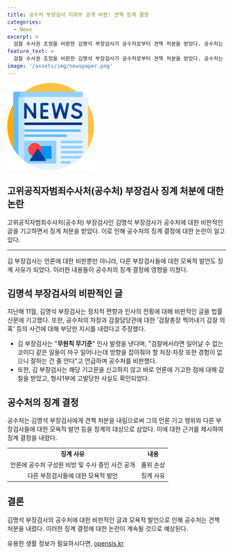 ```yaml
---
title: 공수처 부장검사 지휘부 공개 비판! 견책 징계 결정
categories:
  - News
excerpt: >
  검찰 수사권 조정을 비판한 김명석 부장검사가 공수처로부터 견책 처분을 받았다. 공수처는 김 부장검사가 언론을 통해 구성원을 비방하고 수사 중인 사건을 공개하는 등 품위를 손상시켰다고 밝혔다. 또한, 김 부장검사는 공수처의 인사 발령과 관련한 무원칙한 행동을 비판하며 사의를 표명한 바 있다.
feature_text: >
  검찰 수사권 조정을 비판한 김명석 부장검사가 공수처로부터 견책 처분을 받았다. 공수처는 김 부장검사가 언론을 통해 구성원을 비방하고 수사 중인 사건을 공개하는 등 품위를 손상시켰다고 밝혔다. 또한, 김 부장검사는 공수처의 인사 발령과 관련한 무원칙한 행동을 비판하며 사의를 표명한 바 있다.
image: '/assets/img/newspaper.png'
---
```


<p><img src="/assets/img/newspaper.png" alt="kimp 속보" /></p>

<h2 data-ke-size="size26">고위공직자범죄수사처(공수처) 부장검사 징계 처분에 대한 논란</h2>

<p data-ke-size="size16">고위공직자범죄수사처(공수처) 부장검사인 김명석 부장검사가 공수처에 대한 비판적인 글을 기고하면서 징계 처분을 받았다. 이로 인해 공수처의 징계 결정에 대한 논란이 일고 있다.</p>

<hr>

<p data-ke-size="size16">김 부장검사는 언론에 대한 비판뿐만 아니라, 다른 부장검사들에 대한 모욕적 발언도 징계 사유가 되었다. 이러한 내용들이 공수처의 징계 결정에 영향을 미쳤다.</p>

<h2 data-ke-size="size26">김명석 부장검사의 비판적인 글</h2>

<p data-ke-size="size16">지난해 11월, 김명석 부장검사는 정치적 편향과 인사의 전횡에 대해 비판적인 글을 법률신문에 기고했다. 또한, 공수처의 차장과 감찰담당관에 대한 '검찰총장 찍어내기 감찰 의혹' 등의 사건에 대해 부당한 지시를 내렸다고 주장했다.</p>

<ul>
  <li>김 부장검사는 "<b>무원칙 무기준</b>" 인사 발령을 낸다며, "검찰에서라면 일어날 수 없는 코미디 같은 일들이 마구 일어나는데 방향을 잡아줘야 할 처장·차장 또한 경험이 없으니 잘하는 건 줄 안다"고 언급하며 공수처를 비판했다.</li>
  <li>또한, 김 부장검사는 해당 기고문을 신고하지 않고 바로 언론에 기고한 점에 대해 감찰을 받았고, 형사1부에 고발당한 사실도 확인되었다.</li>
</ul>

<h2 data-ke-size="size26">공수처의 징계 결정</h2>

<p data-ke-size="size16">공수처는 김명석 부장검사에게 견책 처분을 내림으로써 그의 언론 기고 행위와 다른 부장검사들에 대한 모욕적 발언 등을 징계의 대상으로 삼았다. 이에 대한 근거를 제시하여 징계 결정을 내렸다.</p>

<table>
  <tr>
    <td style="text-align: center; height: 17px;"><b>징계 사유</b></td>
    <td style="text-align: center; height: 17px;"><b>내용</b></td>
  </tr>
  <tr>
    <td style="text-align: center;">언론에 공수처 구성원 비방 및 수사 중인 사건 공개</td>
    <td style="text-align: center;">품위 손상</td>
  </tr>
  <tr>
    <td style="text-align: center;">다른 부장검사들에 대한 모욕적 발언</td>
    <td style="text-align: center;">징계 사유</td>
  </tr>
</table>

<h2 data-ke-size="size26">결론</h2>

<p data-ke-size="size16">김명석 부장검사의 공수처에 대한 비판적인 글과 모욕적 발언으로 인해 공수처는 견책 처분을 내렸다. 이러한 징계 결정에 대한 논란이 계속될 것으로 예상된다.</p>
유용한 생활 정보가 필요하시다면, <a href="https://opensis.kr" rel="dofollow">opensis.kr</a>


